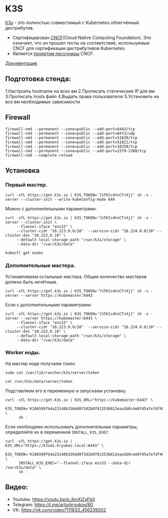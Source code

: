 # K3S

[K3s](https://k3s.io/) - это полностью совместимый c Kubernetes облегчённый дистрибутив.

* Сертифицирован [CNCF](https://www.cncf.io/)(Сloud Native Computing Foundation). Это означает, что он прошел 
тесты на соответствие, используемые CNCF для сертификации дистрибутивов Kubernetes.
* Является [проектом песочницы](https://www.cncf.io/projects/k3s/) CNCF.

[Документация](https://rancher.com/docs/k3s/latest/en/).


## Подготовка стенда:

1.Настроить hostname на всех вм 
2.Прописать статические IP для вм 
3.Прописать hosts файл
4.Выдать права пользователю 
5.Установить на все вм необходимые зависимости



## Firewall

```shell
firewall-cmd --permanent --zone=public --add-port=6443/tcp
firewall-cmd --permanent --zone=public --add-port=8472/udp
firewall-cmd --permanent --zone=public --add-port=51820/tcp
firewall-cmd --permanent --zone=public --add-port=51821/tcp
firewall-cmd --permanent --zone=public --add-port=10250/tcp
firewall-cmd --permanent --zone=public --add-port=2379-2380/tcp
firewall-cmd --complete-reload
```

## Установка

### Первый мастер.

```shell
curl -sfL https://get.k3s.io | K3S_TOKEN='l%TH]c4VvCT<Xj{' sh -s - server --cluster-init --write-kubeconfig-mode 644
```

Можно с дополнительными параметрами:

```shell
curl -sfL https://get.k3s.io | K3S_TOKEN='l%TH]c4VvCT<Xj{' sh -s - server --cluster-init \
     --flannel-iface "ens33" \
     --cluster-cidr "10.223.0.0/18"  --service-cidr "10.224.0.0/18" --cluster-dns "10.223.0.10" \
     --default-local-storage-path "/var/k3s/storage" \
     --data-dir "/var/k3s/data"
```

```shell
kubectl get nodes
```

### Дополнительные мастера.

Устанавливаем остальные мастера. Общее количество мастеров должно быть нечётным.

```shell
curl -sfL https://get.k3s.io | K3S_TOKEN='l%TH]c4VvCT<Xj{' sh -s - server --server https://kubemaster:6443
```

Если с дополнительными параметрами:

```shell
curl -sfL https://get.k3s.io | K3S_TOKEN='l%TH]c4VvCT<Xj{' sh -s - server --server https://kubemaster:6443 \
     --flannel-iface "ens33" \
     --cluster-cidr "10.223.0.0/18"  --service-cidr "10.224.0.0/18" --cluster-dns "10.223.0.10" \
     --default-local-storage-path "/var/k3s/storage" \
     --data-dir "/var/k3s/data"
```

### Worker ноды.

На мастер ноде получаем токен.

```shell
sudo cat /var/lib/rancher/k3s/server/token
```

```shell
cat /var/k3s/data/server/token
```

Подставляем его в переменную и запускаем установку.

```shell
curl -sfL https://get.k3s.io | K3S_URL="https://kubemaster:6443" \
      K3S_TOKEN='K1065997b4a23140b336dd0f3d2b07813536812eaa1b0c4e07d5a7e7df481963346::server:l%TH]c4VvCT<Xj{' \
      sh -
```

Если необходимо использовать дополнительные параметры, определяйте их в переменной ```INSTALL_K3S_EXEC```:

```shell
curl -sfL https://get.k3s.io | K3S_URL="https://k3sm1.kryukov.local:6443" \
      K3S_TOKEN='K1065997b4a23140b336dd0f3d2b07813536812eaa1b0c4e07d5a7e7df481963346::server:l%TH]c4VvCT<Xj{' \
      INSTALL_K3S_EXEC="--flannel-iface ens33 --data-dir /var/k3s/data" \
      sh -
```

## Видео:

* Youtube: https://youtu.be/p_8mXjZxFb0
* Telegram: https://t.me/arturkryukov/60
* VK: https://vk.com/video7111833_456239202